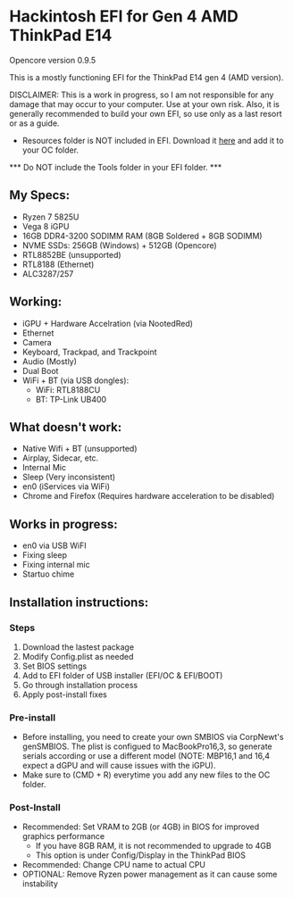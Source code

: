 # Hackintosh EFI for Gen 4 AMD ThinkPad E14

Opencore version 0.9.5

This is a mostly functioning EFI for the ThinkPad E14 gen 4 (AMD version).

DISCLAIMER: This is a work in progress, so I am not responsible for any damage that may occur to your computer. Use at your own risk.
Also, it is generally recommended to build your own EFI, so use only as a last resort or as a guide.

* Resources folder is NOT included in EFI. Download it [here](https://github.com/acidanthera/OcBinaryData/tree/master/Resources) and add it to your OC folder.

*** Do NOT include the Tools folder in your EFI folder. ***

## My Specs:

- Ryzen 7 5825U 
- Vega 8 iGPU
- 16GB DDR4-3200 SODIMM RAM (8GB Soldered + 8GB SODIMM)
- NVME SSDs: 
    256GB (Windows) + 512GB (Opencore)
- RTL8852BE (unsupported)
- RTL8188 (Ethernet)
- ALC3287/257


## Working:

- iGPU + Hardware Accelration (via NootedRed)
- Ethernet
- Camera
- Keyboard, Trackpad, and Trackpoint
- Audio (Mostly)
- Dual Boot
- WiFi + BT (via USB dongles):
    - WiFi: RTL8188CU
    - BT: TP-Link UB400
    
## What doesn't work:

- Native Wifi + BT (unsupported)
- Airplay, Sidecar, etc.
- Internal Mic
- Sleep (Very inconsistent)
- en0 (iServices via WiFi)
- Chrome and Firefox (Requires hardware acceleration to be disabled)

## Works in progress:

- en0 via USB WiFI
- Fixing sleep
- Fixing internal mic
- Startuo chime

## Installation instructions:

### Steps
1. Download the lastest package
2. Modify Config.plist as needed
3. Set BIOS settings
4. Add to EFI folder of USB installer (EFI/OC & EFI/BOOT)
5. Go through installation process
6. Apply post-install fixes

### Pre-install

- Before installing, you need to create your own SMBIOS via CorpNewt's genSMBIOS. The plist is configued to MacBookPro16,3, so generate serials according or use a different model (NOTE: MBP16,1 and 16,4 expect a dGPU and will cause issues with the iGPU).
- Make sure to (CMD + R) everytime you add any new files to the OC folder.
  

### Post-Install

- Recommended: Set VRAM to 2GB (or 4GB) in BIOS for improved graphics performance
    - If you have 8GB RAM, it is not recommended to upgrade to 4GB
    - This option is under Config/Display in the ThinkPad BIOS
- Recommended: Change CPU name to actual CPU 
- OPTIONAL: Remove Ryzen power management as it can cause some instability




